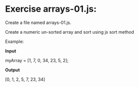 # Exercise arrays-01.js:

Create a file named arrays-01.js.

Create a numeric un-sorted array and sort using js sort method

Example:

**Input**

myArray = [1, 7, 0, 34, 23, 5, 2];

**Output**

[0, 1, 2, 5, 7, 23, 34]
